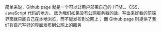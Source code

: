 简单来说，Github page 就是一个可以让用户部署自己的 HTML、CSS、JavaScript 代码的地方。
因为我们如果没有公网服务器的话，写出来好看的前端界面就只能自己在本地浏览，而不能发布到公网上；
而 Github page 则提供了我们将自己写好的界面发布到公网上的服务

